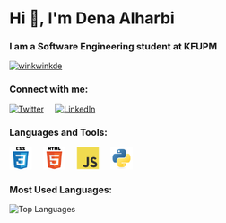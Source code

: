 <!-- Intro Section -->
<h1 style="text-align: left;">Hi 👋, I'm Dena Alharbi</h1>
<h3 style="text-align: left;">I am a Software Engineering student at KFUPM</h3>

<!-- Twitter Badge -->
<p style="text-align: left;">
  <a href="https://twitter.com/winkwinkde" target="_blank">
    <img src="https://img.shields.io/twitter/follow/winkwinkde?logo=twitter&style=for-the-badge" alt="winkwinkde" />
  </a>
</p>

<!-- Connect Section -->
<h3 style="text-align: left;">Connect with me:</h3>
<div style="display: flex; gap: 20px; align-items: center; flex-wrap: wrap; margin-bottom: 20px;">
  <a href="https://twitter.com/winkwinkde" target="_blank">
    <img src="https://raw.githubusercontent.com/rahuldkjain/github-profile-readme-generator/master/src/images/icons/Social/twitter.svg" alt="Twitter" height="40" width="40" />
  </a>
  <a href="https://linkedin.com/in/dena-alharbi" target="_blank">
    <img src="https://raw.githubusercontent.com/rahuldkjain/github-profile-readme-generator/master/src/images/icons/Social/linked-in-alt.svg" alt="LinkedIn" height="40" width="40" />
  </a>
 
</div>

<!-- Languages and Tools -->
<h3 style="text-align: left;">Languages and Tools:</h3>
<div style="display: flex; gap: 20px; align-items: center; flex-wrap: wrap; margin-bottom: 20px;">
  <a href="https://www.w3schools.com/css/" target="_blank" rel="noreferrer">
    <img src="https://raw.githubusercontent.com/devicons/devicon/master/icons/css3/css3-original-wordmark.svg" alt="CSS3" width="40" height="40" />
  </a>
  <a href="https://www.w3.org/html/" target="_blank" rel="noreferrer">
    <img src="https://raw.githubusercontent.com/devicons/devicon/master/icons/html5/html5-original-wordmark.svg" alt="HTML5" width="40" height="40" />
  </a>
  <a href="https://developer.mozilla.org/en-US/docs/Web/JavaScript" target="_blank" rel="noreferrer">
    <img src="https://raw.githubusercontent.com/devicons/devicon/master/icons/javascript/javascript-original.svg" alt="JavaScript" width="40" height="40" />
  </a>
  <a href="https://www.python.org" target="_blank" rel="noreferrer">
    <img src="https://raw.githubusercontent.com/devicons/devicon/master/icons/python/python-original.svg" alt="Python" width="40" height="40" />
  </a>
</div>

<!-- GitHub Top Languages (Jupyter Notebook hidden) -->
<h3 style="text-align: left;">Most Used Languages:</h3>
<p style="text-align: left;">
  <img src="https://github-readme-stats.vercel.app/api/top-langs/?username=denaalharbi&show_icons=true&locale=en&layout=compact&hide=Jupyter%20Notebook" alt="Top Languages" />
</p>
